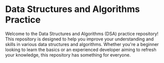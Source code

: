 # Data Structures and Algorithms Practice
Welcome to the Data Structures and Algorithms (DSA) practice repository! This repository is designed to help you improve your understanding and skills in various data structures and algorithms. Whether you're a beginner looking to learn the basics or an experienced developer aiming to refresh your knowledge, this repository has something for everyone.